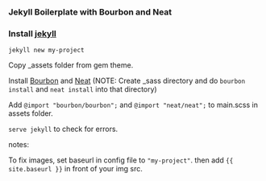 ### Jekyll Boilerplate with Bourbon and Neat

### Install [jekyll](https://jekyllrb.com)

`jekyll new my-project`

Copy _assets folder from gem theme.

Install [Bourbon](http://bourbon.io) and [Neat](http://neat.bourbon.io) (NOTE: Create _sass directory and do `bourbon install` and `neat install` into that directory)

Add `@import "bourbon/bourbon";` and `@import "neat/neat";` to main.scss in assets folder.

`serve jekyll` to check for errors.

notes:

To fix images, set baseurl in config file to `"my-project"`. then add `{{ site.baseurl }}` in front of your img src.
